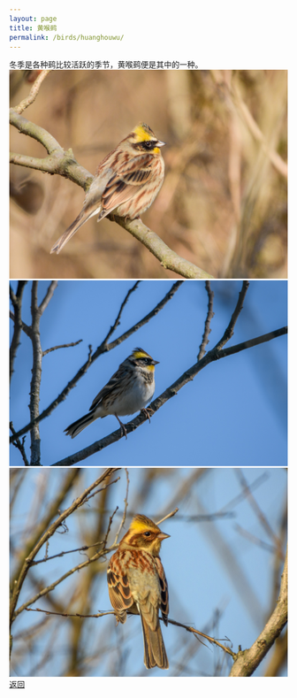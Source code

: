 ```yaml
---
layout: page
title: 黄喉鹀
permalink: /birds/huanghouwu/
---
```

冬季是各种鹀比较活跃的季节，黄喉鹀便是其中的一种。
![](../picture/黄喉鹀/DSCN6022.jpg)
![](../picture/黄喉鹀/DSC_1814.jpg)
![](../picture/黄喉鹀/DSCN5834.jpg)
[返回](../../)
